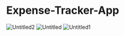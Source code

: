 # Expense-Tracker-App
![Untitled2](https://github.com/TanzeelaTariq1/Expense-Tracker-App/assets/136908495/dd69fe47-571f-411d-8098-0b292d5d1690)
![Untitled](https://github.com/TanzeelaTariq1/Expense-Tracker-App/assets/136908495/a7de98c2-6466-4a7f-8bb0-a5a8678c0f14)
![Untitled1](https://github.com/TanzeelaTariq1/Expense-Tracker-App/assets/136908495/3fc5532d-3158-4986-8da3-da40fe5007e0)

